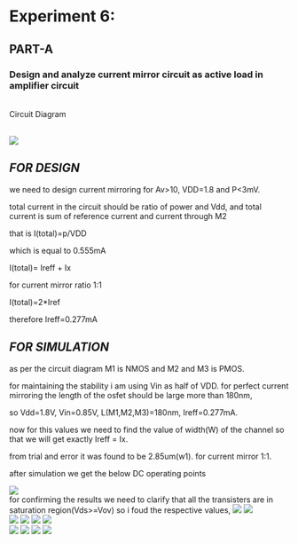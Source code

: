 # Experiment 6:
## PART-A
### Design and analyze current mirror circuit as active load in amplifier circuit 
 <br>
 Circuit Diagram<br>

<br> ![](https://github.com/Harsha-B-1/LIC_4thsem/blob/main/cm_cir.jpg?raw=true)<br>
## _**FOR DESIGN**_

we need to design current mirroring for Av>10, VDD=1.8 and P<3mV.

total current in the circuit should be ratio of power and Vdd, and total current is sum of reference current and current through M2

that is I(total)=p/VDD

which is equal to 0.555mA

I(total)= Ireff + Ix

for current mirror ratio 1:1

I(total)=2*Iref

therefore Ireff=0.277mA



## _**FOR SIMULATION**_

as per the circuit diagram M1 is NMOS and M2 and M3 is PMOS.

for maintaining the stability i am using Vin as half of VDD. for perfect current mirroring the length of the osfet should be large more than 180nm,

so Vdd=1.8V, Vin=0.85V, L(M1,M2,M3)=180nm, Ireff=0.277mA.

now for this values we need to find the value of width(W) of the channel so that we will get exactly Ireff = Ix.

from trial and error it was found to be 2.85um(w1). for current mirror 1:1.

after simulation we get the below DC operating points<br>

![](https://github.com/Harsha-B-1/LIC_4thsem/blob/main/cmdc_1.png?raw=true)
<br>
for confirming the results we need to clarify that all the transisters are in saturation region(Vds>=Vov) so i foud the respective values,
![](https://github.com/Harsha-B-1/LIC_4thsem/blob/main/cmt_1.png?raw=true)
![](https://github.com/Harsha-B-1/LIC_4thsem/blob/main/cmac_1.png?raw=true)
<br>
![](https://github.com/Harsha-B-1/LIC_4thsem/blob/main/cm2_c.png?raw=true)
![](https://github.com/Harsha-B-1/LIC_4thsem/blob/main/cm2_dc.png?raw=true)
![](https://github.com/Harsha-B-1/LIC_4thsem/blob/main/cm2_t.png?raw=true)
![](https://github.com/Harsha-B-1/LIC_4thsem/blob/main/cm2_ac.png?raw=true)
<br>
![](https://github.com/Harsha-B-1/LIC_4thsem/blob/main/da_cir.png?raw=true)
![](https://github.com/Harsha-B-1/LIC_4thsem/blob/main/da_dcop.png?raw=true)
![](https://github.com/Harsha-B-1/LIC_4thsem/blob/main/da_ta.png?raw=true)
![](https://github.com/Harsha-B-1/LIC_4thsem/blob/main/da_ac.png?raw=true)
